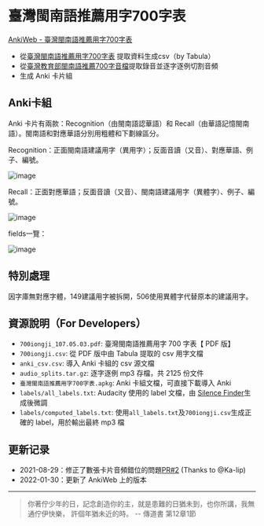 # 臺灣閩南語推薦用字700字表

[AnkiWeb - 臺灣閩南語推薦用字700字表](https://ankiweb.net/shared/info/1891161765)

- 從[臺灣閩南語推薦用字700字表](https://ws.moe.edu.tw/001/Upload/userfiles/file/iongji/700iongji_1031222.pdf)
  提取資料生成csv（by Tabula）
- 從[臺灣教育部閩南語推薦700字音檔](http://prj.digimagic.com.tw/ntcmin700/index.htm)提取錄音並逐字逐例切割音頻
- 生成 Anki 卡片組

## Anki卡組

Anki 卡片有兩款：Recognition（由閩南語認華語）和 Recall（由華語記憶閩南語）。閩南語和對應華語分別用粗體和下劃線區分。

Recognition：正面閩南語建議用字（異用字）；反面音讀（又音）、對應華語、例子、編號。

![image](screenshots/recognition.png)

Recall：正面對應華語；反面音讀（又音）、閩南語建議用字（異體字）、例子、編號。

![image](screenshots/recall.png)

fields一覽：

![image](screenshots/fields.png)

## 特別處理

因字庫無對應字體，149建議用字被拆開，506使用異體字代替原本的建議用字。

## 資源說明（For Developers）

- `700iongji_107.05.03.pdf`: 臺灣閩南語推薦用字 700 字表【 PDF 版】
- `700iongji.csv`: 從 PDF 版中由 Tabula 提取的 csv 用字文檔
- `anki_csv.csv`: 導入 Anki 卡組的 csv 源文檔
- `audio_splits.tar.gz`: 逐字逐例 mp3 存檔，共 2125 份文件
- `臺灣閩南語推薦用字700字表.apkg`: Anki 卡組文檔，可直接下載導入 Anki
- `labels/all_labels.txt`: Audacity 使用的 label 文檔，由 [Silence Finder](https://manual.audacityteam.org/man/silence_finder_setting_parameters.html)生成後微調
- `labels/computed_labels.txt`: 使用`all_labels.txt`及`700iongji.csv`生成正確的 label，用於輸出最終 mp3 檔

## 更新记录

- 2021-08-29：修正了數張卡片音頻錯位的問題[PR#2](https://github.com/yiufung/minnan-700/pull/2) (Thanks to @Ka-lip)
- 2022-01-30：更新了 AnkiWeb 上的版本

---

> 你著佇少年的日，記念創造你的主，就是患難的日猶未到，也你所講，我無通佇伊快樂，
> 許個年猶未近的時。 -- 傳道書 第12章1節
